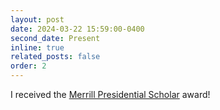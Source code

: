 ```yaml
---
layout: post
date: 2024-03-22 15:59:00-0400
second_date: Present
inline: true
related_posts: false
order: 2
---
```


I received the [Merrill Presidential Scholar](https://news.cornell.edu/stories/2024/05/merrill-scholars-honor-mentors-who-inspired-them) award!
